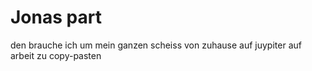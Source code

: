# Jonas part
den brauche ich um mein ganzen scheiss von zuhause auf juypiter auf arbeit zu copy-pasten 
